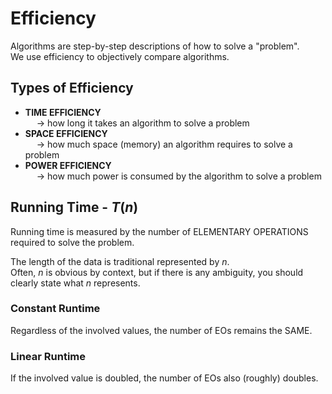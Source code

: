 # Efficiency
Algorithms are step-by-step descriptions of how to solve a "problem". <br>
We use efficiency to objectively compare algorithms.

## Types of Efficiency
- **TIME EFFICIENCY** <br>
&emsp; → how long it takes an algorithm to solve a problem
- **SPACE EFFICIENCY** <br> 
&emsp; → how much space (memory) an algorithm requires to solve a problem
- **POWER EFFICIENCY** <br>
&emsp; → how much power is consumed by the algorithm to solve a problem

## Running Time - $T(n)$
Running time is measured by the number of ELEMENTARY OPERATIONS required to solve the problem. <br>

The length of the data is traditional represented by $n$. <br>
Often, $n$ is obvious by context, but if there is any ambiguity, you should clearly state what $n$ represents. 

### Constant Runtime
Regardless of the involved values, the number of EOs remains the SAME. 

### Linear Runtime
If the involved value is doubled, the number of EOs also (roughly) doubles. 
